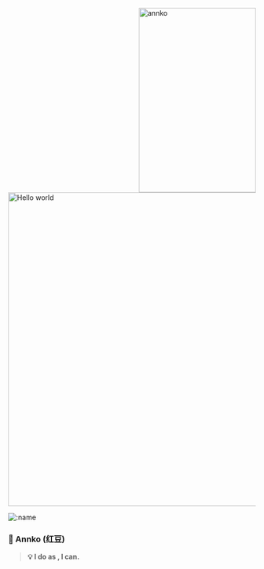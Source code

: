 <img align="right" src="https://cdn.jsdelivr.net/gh/annkoxx/img_annko/ad65d-n89i0.png" alt="annko" width="238px" height="375px" /><img src="https://raw.githubusercontent.com/sagar-viradiya/sagar-viradiya/master/resources/banner.png" alt="Hello world" width="638px">




<img src="https://count.getloli.com/get/@annkoxx?theme=moebooru-h" alt=":name" />

### 💜 Annko (红豆)

> **💡 I do  as ,  I  can.**
